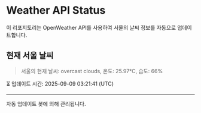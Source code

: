 
# Weather API Status

이 리포지토리는 OpenWeather API를 사용하여 서울의 날씨 정보를 자동으로 업데이트합니다.

## 현재 서울 날씨
> 서울의 현재 날씨: overcast clouds, 온도: 25.97°C, 습도: 66%

⏳ 업데이트 시간: 2025-09-09 03:21:41 (UTC)

---
자동 업데이트 봇에 의해 관리됩니다.
